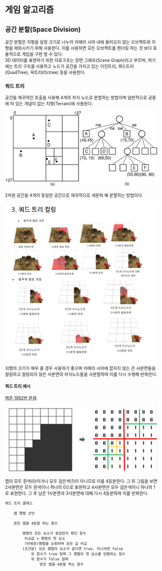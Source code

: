 # 게임 알고리즘

## 공간 분할(Space Division)
공간 분할은 지형을 일정 크기로 나누어 카메라 시야 내에 들어오지 않는 오브젝트와 지형을 제외시키기 위해 사용한다. 이를 사용하면 모든 오브젝트를 렌더링 하는 것 보다 효율적으로 게임을 구현 할 수 있다.   
3D 데이터를 표현하기 위한 자료구조는 장면 그래프(Scene Graph)라고 부르며, 여기에는 트리 구조를 사용하고 노드가 공간을 가지고 있는 이진트리, 쿼드트리(QuadTree), 옥트리(Octree) 등을 사용한다.

### 쿼드 트리
공간을 재귀적인 호출을 사용해 4개의 자식 노드로 분할하는 방법이며 일반적으로 공중에 떠 있는 개념이 없는 지형(Terrain)에 사용된다.

![QuadTree1](algorithm_quadtree1.png)

2차원 공간을 4개의 동일한 공간으로 재귀적으로 세분화 해 분할하는 방법이다.   

![QuadTree2](algorithm_quadtree_2.png)

지형의 크기가 매우 클 경우 사용하기 좋으며 카메라 시야에 잡히지 않는 큰 사분면들을 컬링하고 컬링되지 않은 사분면의 자식노드들을 사분할하여 이를 다시 수행해 반복한다.

#### 쿼드 트리 예시
[백준 1992번 문제](https://www.acmicpc.net/problem/1992)

![QuadTree3](algorithm_quadtree_3.png)

맵이 모두 흰색(0)이거나 모두 검은색(1)이 아니므로 이를 4등분한다. 그 뒤 그림을 보면 2사분면은 모두 흰색이니 하나의 0으로 표현하고 4사분면은 모두 검은색이니 하나의 1로 표현한다.
그 후 남은 1사분면과 3사분면에 대해 다시 4등분하여 이를 반복한다.

```
쿼드 트리 클래스

    맵 행렬 선언

    받은 맵을 4분할 하는 함수

        행렬의 모든 요소가 동일한지 확인 함수
         비교값 = 행렬의 첫 요소
         (반복문)행렬을 순회하며 모든 값 비교
        (조건문) 모든 행렬의 요소가 같다면 true, 아니라면 false
            위 함수가 true 일때 그 행렬의 첫 요소를 반환하는 함수
            위 함수가 false 일때 
                받은 맵을 4분할 하는 함수
```
